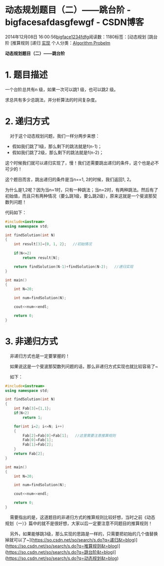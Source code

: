 # 动态规划题目（二）——跳台阶 - bigfacesafdasgfewgf - CSDN博客





2014年12月08日 16:00:56[bigface1234fdfg](https://me.csdn.net/puqutogether)阅读数：1180标签：[动态规划																[跳台阶																[推算规则																[递归																[实现](https://so.csdn.net/so/search/s.do?q=实现&t=blog)
个人分类：[Algorithm Probelm](https://blog.csdn.net/puqutogether/article/category/2812137)





**动态规划题目（二）——跳台阶**



# 1. 题目描述




一个台阶总共有n 级，如果一次可以跳1 级，也可以跳2 级。


求总共有多少总跳法，并分析算法的时间复杂度。





# 2. 递归方式




    对于这个动态规划问题，我们一样分两步来想：





- 假如我们跳了1级，那么剩下的跳法就是f(n-1)；
- 假如我们跳了2级，那么剩下的跳法就是f(n-2)；




这个时候我们就可以递归实现了，慢！我们还需要跳出递归的条件，这个也是必不可少的！




这个题目而言，跳出递归的条件是当n==1, 2的时候，我们返回1, 2。




为什么是1,2呢？因为当n=1时，只有一种跳法；当n=2时，有两种跳法。然后有了初始值，而且只有两种情况（要么跳1级，要么跳2级），原来这就是一个斐波那契数列问题！










代码如下：








```cpp
#include<iostream>
using namespace std; 

int findSolution(int N)
{
	int result[3]={0, 1, 2};   //初始情况
	
	if(N<=2)
		return result[N]; 

	return findSolution(N-1)+findSolution(N-2);   //递归实现
}

int main()
{
	int N=20; 

	int num=findSolution(N); 

	cout<<num<<endl;

	return 0; 
}
```









# 3. 非递归方式







    非递归方式也是一定要掌握的！




    如果说这是一个斐波那契数列问题的话，那么非递归方式实现也就比较容易了~




    如下：



```cpp
#include<iostream>
using namespace std; 

int findSolution(int N)
{
	int Fab[3]={1,1}; 
	if(N<2)
		return 1; 

	for(int i=2; i<=N; i++)
	{
		Fab[2]=Fab[0]+Fab[1];   //这里需要注意推算规则
		Fab[0]=Fab[1]; 
		Fab[1]=Fab[2]; 
	}
	return Fab[2]; 
}

int main()
{
	int N=20; 

	int num=findSolution(N); 

	cout<<num<<endl;

	return 0; 
}
```






    需要指出的是，这道题目的非递归方式的推算规则比较好想，当时之前《动态规划（一）》篇中的就不是很好想，大家以后一定要注意不同题目的推算规则！




    另外，如果能够跳3级，那么实现的思路是一样的，只需要把初始的几个值替换掉就可以了~](https://so.csdn.net/so/search/s.do?q=递归&t=blog)](https://so.csdn.net/so/search/s.do?q=推算规则&t=blog)](https://so.csdn.net/so/search/s.do?q=跳台阶&t=blog)](https://so.csdn.net/so/search/s.do?q=动态规划&t=blog)




